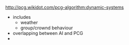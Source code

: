 http://pcg.wikidot.com/pcg-algorithm:dynamic-systems
- includes
	- weather
	- group/crownd behaviour
- overlapping between AI and PCG
- 